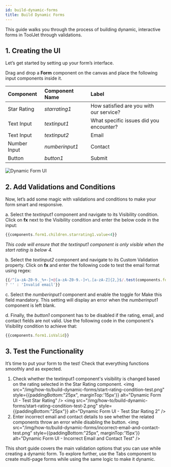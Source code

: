 ```yaml
---
id: build-dynamic-forms
title: Build Dynamic Forms
---
```


This guide walks you through the process of building dynamic, interactive forms in ToolJet through validations.   

<div style={{paddingBottom:'24px'}}>

## 1. Creating the UI
Let’s get started by setting up your form’s interface.

Drag and drop a **Form** component on the canvas and place the following input components inside it. 

| Component         | Component Name | Label                                              |
|:------------------|:---------------|:---------------------------------------------------|
| Star Rating       | *starrating1*  | How satisfied are you with our service?            |
| Text Input        | *textinput1*   | What specific issues did you encounter?            |
| Text Input        | *textinput2*   | Email                                              |
| Number Input      | *numberinput1* | Contact                                            |
| Button            | *button1*      | Submit                                             |

<img src="/img/how-to/build-dynamic-forms/dynamic-form-UI.png" alt="Dynamic Form UI" />

</div>

<div style={{paddingBottom:'24px'}}>

## 2. Add Validations and Conditions
Now, let’s add some magic with validations and conditions to make your form smart and responsive. 

a. Select the *textinput1* component and navigate to its Visibility condition. Click on **fx** next to the Visibility condition and enter the below code in the input:

```javascript
{{components.form1.children.starrating1.value<4}}
```
*This code will ensure that the *textinput1* component is only visible when the start rating is below 4.*

b. Select the *textinput2* component and navigate to its Custom Validation property. Click on **fx** and enter the following code to test the email format using regex:
```javascript
{{/^[a-zA-Z0-9._%+-]+@[a-zA-Z0-9.-]+\.[a-zA-Z]{2,}$/.test(components.form1.children.textinput2.value) 
? '' : 'Invalid email'}}
```

c. Select the *numberinput1* component and enable the toggle for Make this field mandatory. This setting will display an error when the *numberinput1* component is left blank.

d. Finally, the *button1* component has to be disabled if the rating, email, and contact fields are not valid. Use the following code in the component's Visibility condition to achieve that:

```javascript
{{components.form1.isValid}}
```
</div>

<div style={{paddingBottom:'24px'}}>

## 3. Test the Functionality

It’s time to put your form to the test! Check that everything functions smoothly and as expected.

1. Check whether the textinput1 component's visibility is changed based on the rating selected in the Star Rating component.
        <img src="/img/how-to/build-dynamic-forms/start-rating-condition-test.png" style={{paddingBottom:"25px", marginTop:'15px'}} alt="Dynamic Form UI - Test Star Rating" />
        <img src="/img/how-to/build-dynamic-forms/start-rating-condition-test-2.png" style={{paddingBottom:"25px"}} alt="Dynamic Form UI - Test Star Rating 2" />
2. Enter incorrect email and contact details to see whether the related components throw an error while disabling the button.
        <img src="/img/how-to/build-dynamic-forms/incorrect-email-and-contact-test.png" style={{paddingBottom:"25px", marginTop:'15px'}} alt="Dynamic Form UI - Incorrect Email and Contact Test" />

</div>

This short guide covers the main validation options that you can use while creating a dynamic form. To explore further, use the Tabs component to create multi-page forms while using the same logic to make it dynamic. 


